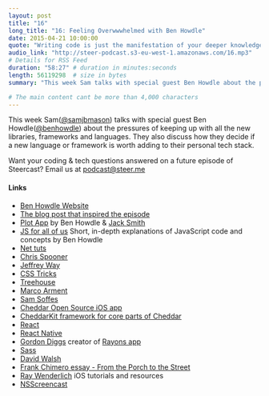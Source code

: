 ```yaml
---
layout: post
title: "16"
long_title: "16: Feeling Overwwwhelmed with Ben Howdle"
date: 2015-04-21 10:00:00
quote: "Writing code is just the manifestation of your deeper knowledge of languages and concepts of programming"
audio_link: "http://steer-podcast.s3-eu-west-1.amazonaws.com/16.mp3"
# Details for RSS Feed
duration: "58:27" # duration in minutes:seconds
length: 56119298  # size in bytes
summary: "This week Sam talks with special guest Ben Howdle about the pressures of keeping up with all the new libraries & frameworks and how to find your personal tech stack." # Short description of the episode

# The main content cant be more than 4,000 characters
---
```


This week Sam([@samjbmason](https://twitter.com/samjbmason)) talks with special guest Ben Howdle([@benhowdle](https://twitter.com/benhowdle)) about the pressures of keeping up with all the new libraries, frameworks and languages. They also discuss how they decide if a new language or framework is worth adding to their personal tech stack.

Want your coding & tech questions answered on a future episode of Steercast? Email us at [podcast@steer.me](mailto:podcast@steer.me)

#### Links
- [Ben Howdle Website](http://benhowdle.im/)
- [The blog post that inspired the episode](http://benhowdle.im/everything-changes-but-you.html)
- [Plot App](http://plotapp.io) by Ben Howdle & [Jack Smith](http://jacksmith.is/)
- [JS for all of us](http://jsforallof.us/) Short, in-depth explanations of JavaScript code and concepts by Ben Howdle
- [Net tuts](http://code.tutsplus.com/)
- [Chris Spooner](http://blog.spoongraphics.co.uk/)
- [Jeffrey Way](https://twitter.com/jeffrey_way)
- [CSS Tricks](https://css-tricks.com/)
- [Treehouse](https://teamtreehouse.com/)
- [Marco Arment](http://www.marco.org/)
- [Sam Soffes](http://soff.es/)
- [Cheddar Open Source iOS app](https://github.com/nothingmagical/cheddar-ios)
- [CheddarKit framework for core parts of Cheddar](https://github.com/nothingmagical/cheddarkit)
- [React](https://facebook.github.io/react/)
- [React Native](http://facebook.github.io/react-native/)
- [Gordon Diggs](http://www.gordondiggs.com/) creator of [Rayons app](https://github.com/GordonDiggs/rayons)
- [Sass](http://sass-lang.com/)
- [David Walsh](http://davidwalsh.name/)
- [Frank Chimero essay - From the Porch to the Street](http://frankchimero.com/blog/from-the-porch-to-the-street/)
- [Ray Wenderlich](http://www.raywenderlich.com/) iOS tutorials and resources
- [NSScreencast](http://nsscreencast.com/)

